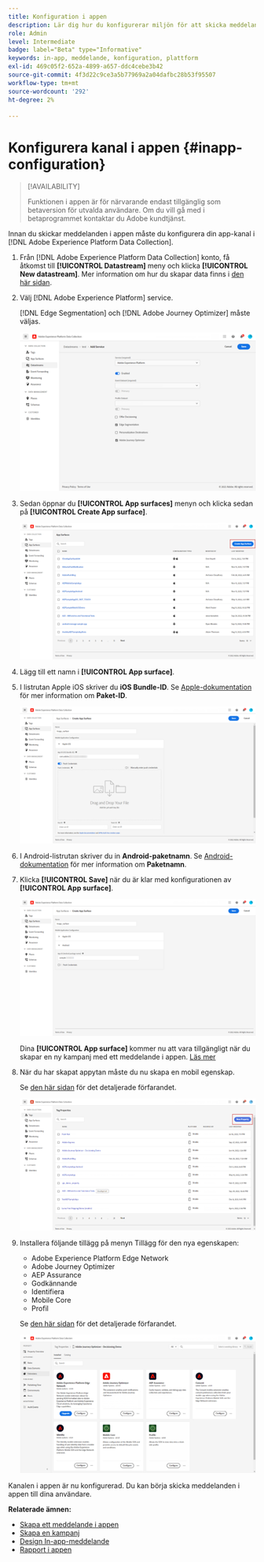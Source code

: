```yaml
---
title: Konfiguration i appen
description: Lär dig hur du konfigurerar miljön för att skicka meddelanden i appen med Journey Optimizer
role: Admin
level: Intermediate
badge: label="Beta" type="Informative"
keywords: in-app, meddelande, konfiguration, plattform
exl-id: 469c05f2-652a-4899-a657-ddc4cebe3b42
source-git-commit: 4f3d22c9ce3a5b77969a2a04dafbc28b53f95507
workflow-type: tm+mt
source-wordcount: '292'
ht-degree: 2%

---
```


# Konfigurera kanal i appen {#inapp-configuration}

>[!AVAILABILITY]
>
>Funktionen i appen är för närvarande endast tillgänglig som betaversion för utvalda användare. Om du vill gå med i betaprogrammet kontaktar du Adobe kundtjänst.

Innan du skickar meddelanden i appen måste du konfigurera din app-kanal i [!DNL Adobe Experience Platform Data Collection].

1. Från [!DNL Adobe Experience Platform Data Collection] konto, få åtkomst till **[!UICONTROL Datastream]** meny och klicka **[!UICONTROL New datastream]**. Mer information om hur du skapar data finns i [den här sidan](https://aep-sdks.gitbook.io/docs/getting-started/configure-datastreams).

1. Välj [!DNL Adobe Experience Platform] service.

   [!DNL Edge Segmentation] och [!DNL Adobe Journey Optimizer] måste väljas.

   ![](assets/inapp_config_6.png)

1. Sedan öppnar du **[!UICONTROL App surfaces]** menyn och klicka sedan på **[!UICONTROL Create App surface]**.

   ![](assets/inapp_config_1.png)

1. Lägg till ett namn i **[!UICONTROL App surface]**.

1. I listrutan Apple iOS skriver du **iOS Bundle-ID**. Se [Apple-dokumentation](https://developer.apple.com/documentation/appstoreconnectapi/bundle_ids) för mer information om **Paket-ID**.

   ![](assets/inapp_config_2.png)

1. I Android-listrutan skriver du in **Android-paketnamn**. Se [Android-dokumentation](https://support.google.com/admob/answer/9972781?hl=en#:~:text=The%20package%20name%20of%20an,supported%20third%2Dparty%20Android%20stores) för mer information om **Paketnamn**.

1. Klicka **[!UICONTROL Save]** när du är klar med konfigurationen av **[!UICONTROL App surface]**.

   ![](assets/inapp_config_3.png)

   Dina **[!UICONTROL App surface]** kommer nu att vara tillgängligt när du skapar en ny kampanj med ett meddelande i appen. [Läs mer](create-in-app.md)

1. När du har skapat appytan måste du nu skapa en mobil egenskap.

   Se [den här sidan](https://experienceleague.adobe.com/docs/experience-platform/tags/admin/companies-and-properties.html#for-mobile) för det detaljerade förfarandet.

   ![](assets/inapp_config_4.png)

1. Installera följande tillägg på menyn Tillägg för den nya egenskapen:

   * Adobe Experience Platform Edge Network
   * Adobe Journey Optimizer
   * AEP Assurance
   * Godkännande
   * Identifiera
   * Mobile Core
   * Profil

   Se [den här sidan](https://experienceleague.adobe.com/docs/experience-platform/tags/ui/extensions/overview.html?lang=en#add-a-new-extension) för det detaljerade förfarandet.

   ![](assets/inapp_config_5.png)

Kanalen i appen är nu konfigurerad. Du kan börja skicka meddelanden i appen till dina användare.

**Relaterade ämnen:**

* [Skapa ett meddelande i appen](create-in-app.md)
* [Skapa en kampanj](../campaigns/create-campaign.md)
* [Design In-app-meddelande](design-in-app.md)
* [Rapport i appen](../reports/campaign-global-report.md#inapp-report)
